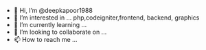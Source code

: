 - 👋 Hi, I’m @deepkapoor1988
- 👀 I’m interested in ... php,codeigniter,frontend, backend, graphics
- 🌱 I’m currently learning ...
- 💞️ I’m looking to collaborate on ...
- 📫 How to reach me ...

<!---
deepkapoor1988/deepkapoor1988 is a ✨ special ✨ repository because its `README.md` (this file) appears on your GitHub profile.
You can click the Preview link to take a look at your changes.
--->
